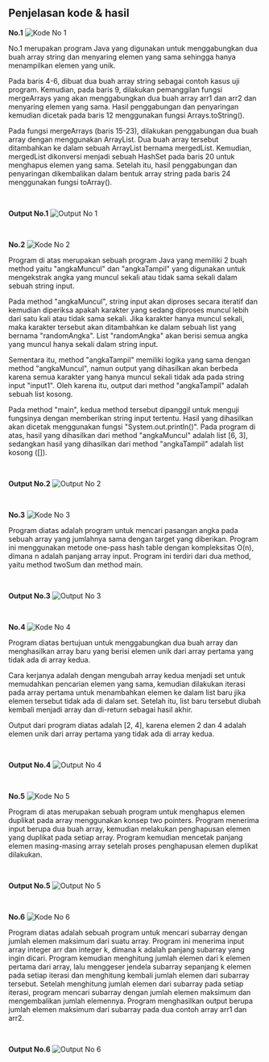 <h2>Penjelasan kode & hasil</h2>

<b>No.1</b>
![Kode No 1](https://user-images.githubusercontent.com/74763171/225586040-96728920-cf68-477d-8157-f08bb084e30a.JPG)
<p>No.1 merupakan program Java yang digunakan untuk menggabungkan dua buah array string dan menyaring elemen yang sama sehingga hanya menampilkan elemen yang unik.</p>

<p>Pada baris 4-6, dibuat dua buah array string sebagai contoh kasus uji program. Kemudian, pada baris 9, dilakukan pemanggilan fungsi mergeArrays yang akan menggabungkan dua buah array arr1 dan arr2 dan menyaring elemen yang sama. Hasil penggabungan dan penyaringan kemudian dicetak pada baris 12 menggunakan fungsi Arrays.toString().</p>

<p>Pada fungsi mergeArrays (baris 15-23), dilakukan penggabungan dua buah array dengan menggunakan ArrayList. Dua buah array tersebut ditambahkan ke dalam sebuah ArrayList bernama mergedList. Kemudian, mergedList dikonversi menjadi sebuah HashSet pada baris 20 untuk menghapus elemen yang sama. Setelah itu, hasil penggabungan dan penyaringan dikembalikan dalam bentuk array string pada baris 24 menggunakan fungsi toArray().</p></br>

<b>Output No.1</b>
![Output No 1](https://user-images.githubusercontent.com/74763171/225586916-e2bdf195-cb3e-4470-9d1d-875f4634bd56.JPG)

</br>

<b>No.2</b>
![Kode No 2](https://user-images.githubusercontent.com/74763171/225587663-174487bd-2be7-4747-a1b8-2e49b7c31ea4.JPG)
<p>Program di atas merupakan sebuah program Java yang memiliki 2 buah method yaitu "angkaMuncul" dan "angkaTampil" yang digunakan untuk mengekstrak angka yang muncul sekali atau tidak sama sekali dalam sebuah string input.</p>

<p>Pada method "angkaMuncul", string input akan diproses secara iteratif dan kemudian diperiksa apakah karakter yang sedang diproses muncul lebih dari satu kali atau tidak sama sekali. Jika karakter hanya muncul sekali, maka karakter tersebut akan ditambahkan ke dalam sebuah list yang bernama "randomAngka". List "randomAngka" akan berisi semua angka yang muncul hanya sekali dalam string input.</p>

<p>Sementara itu, method "angkaTampil" memiliki logika yang sama dengan method "angkaMuncul", namun output yang dihasilkan akan berbeda karena semua karakter yang hanya muncul sekali tidak ada pada string input "input1". Oleh karena itu, output dari method "angkaTampil" adalah sebuah list kosong.</p>

<p>Pada method "main", kedua method tersebut dipanggil untuk menguji fungsinya dengan memberikan string input tertentu. Hasil yang dihasilkan akan dicetak menggunakan fungsi "System.out.println()". Pada program di atas, hasil yang dihasilkan dari method "angkaMuncul" adalah list [6, 3], sedangkan hasil yang dihasilkan dari method "angkaTampil" adalah list kosong ([]).</p></br>

<b>Output No.2</b>
![Output No 2](https://user-images.githubusercontent.com/74763171/225587853-2f8d99c3-a6da-4256-8fe8-8b8b498192a0.JPG)

</br>

<b>No.3</b>
![Kode No 3](https://user-images.githubusercontent.com/74763171/225587987-31b48062-2cf7-40ab-837f-9f8d6384b456.JPG)
<p>Program diatas adalah program untuk mencari pasangan angka pada sebuah array yang jumlahnya sama dengan target yang diberikan. Program ini menggunakan metode one-pass hash table dengan kompleksitas O(n), dimana n adalah panjang array input. Program ini terdiri dari dua method, yaitu method twoSum dan method main.</p></br>

<b>Output No.3</b>
![Output No 3](https://user-images.githubusercontent.com/74763171/225588093-b22fdcdf-adda-46c0-8a27-e6de7b7ed03e.JPG)

</br>

<b>No.4</b>
![Kode No 4](https://user-images.githubusercontent.com/74763171/225588218-e6f44af4-1654-44a8-af0e-d3230232262a.JPG)
<p>Program diatas bertujuan untuk menggabungkan dua buah array dan menghasilkan array baru yang berisi elemen unik dari array pertama yang tidak ada di array kedua.</p>

<p>Cara kerjanya adalah dengan mengubah array kedua menjadi set untuk memudahkan pencarian elemen yang sama, kemudian dilakukan iterasi pada array pertama untuk menambahkan elemen ke dalam list baru jika elemen tersebut tidak ada di dalam set. Setelah itu, list baru tersebut diubah kembali menjadi array dan di-return sebagai hasil akhir.</p>

<p>Output dari program diatas adalah [2, 4], karena elemen 2 dan 4 adalah elemen unik dari array pertama yang tidak ada di array kedua.</p></br>

<b>Output No.4</b>
![Output No 4](https://user-images.githubusercontent.com/74763171/225588314-b77fab15-121a-41a0-af0e-c67fd896f653.JPG)

</br>

<b>No.5</b>
![Kode No 5](https://user-images.githubusercontent.com/74763171/225588425-388b5636-6ccc-4655-8ef1-2e178342c101.JPG)
<p>Program di atas merupakan sebuah program untuk menghapus elemen duplikat pada array menggunakan konsep two pointers. Program menerima input berupa dua buah array, kemudian melakukan penghapusan elemen yang duplikat pada setiap array. Program kemudian mencetak panjang elemen masing-masing array setelah proses penghapusan elemen duplikat dilakukan.</p></br>


<b>Output No.5</b>
![Output No 5](https://user-images.githubusercontent.com/74763171/225588513-9df2c020-6f12-45ef-a323-21f7ce4408fe.JPG)

</br>

<b>No.6</b>
![Kode No 6](https://user-images.githubusercontent.com/74763171/225588620-def48262-62f7-44ca-b957-57393916444a.JPG)
<p>Program diatas adalah sebuah program untuk mencari subarray dengan jumlah elemen maksimum dari suatu array. Program ini menerima input array integer arr dan integer k, dimana k adalah panjang subarray yang ingin dicari. Program kemudian menghitung jumlah elemen dari k elemen pertama dari array, lalu menggeser jendela subarray sepanjang k elemen pada setiap iterasi dan menghitung kembali jumlah elemen dari subarray tersebut. Setelah menghitung jumlah elemen dari subarray pada setiap iterasi, program mencari subarray dengan jumlah elemen maksimum dan mengembalikan jumlah elemennya. Program menghasilkan output berupa jumlah elemen maksimum dari subarray pada dua contoh array arr1 dan arr2.</p></br>

<b>Output No.6</b>
![Output No 6](https://user-images.githubusercontent.com/74763171/225588701-8b6943c2-f45a-49c5-91ce-573d30039863.JPG)

</br>
